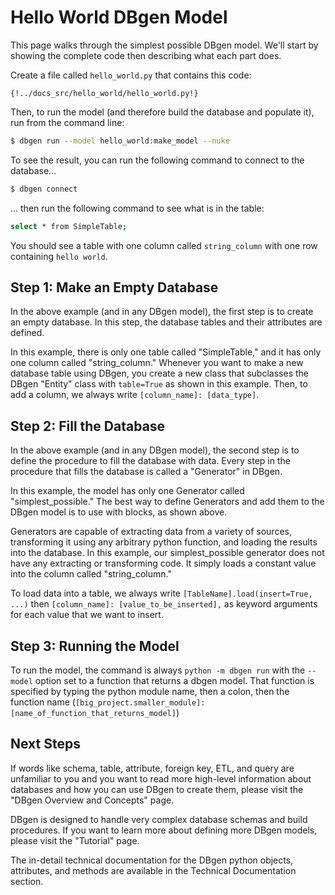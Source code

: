 <!--
   Copyright 2021 Modelyst LLC

   Licensed under the Apache License, Version 2.0 (the "License");
   you may not use this file except in compliance with the License.
   You may obtain a copy of the License at

       http://www.apache.org/licenses/LICENSE-2.0

   Unless required by applicable law or agreed to in writing, software
   distributed under the License is distributed on an "AS IS" BASIS,
   WITHOUT WARRANTIES OR CONDITIONS OF ANY KIND, either express or implied.
   See the License for the specific language governing permissions and
   limitations under the License.
 -->

# Hello World DBgen Model

This page walks through the simplest possible DBgen model. We'll start by showing the complete code then describing what each part does.

Create a file called `hello_world.py` that contains this code:

```python3
{!../docs_src/hello_world/hello_world.py!}
```

Then, to run the model (and therefore build the database and populate it), run from the command line:

```bash
$ dbgen run --model hello_world:make_model --nuke
```

To see the result, you can run the following command to connect to the database...

```bash
$ dbgen connect
```
... then run the following command to see what is in the table:

```bash
select * from SimpleTable;
```

You should see a table with one column called `string_column` with one row containing `hello world`.


## Step 1: Make an Empty Database

In the above example (and in any DBgen model), the first step is to create an empty database. In this step, the database tables and their attributes are defined.

In this example, there is only one table called "SimpleTable," and it has only one column called "string_column." Whenever you want to make a new database table using DBgen, you create a new class that subclasses the DBgen "Entity" class with `table=True` as shown in this example. Then, to add a column, we always write `[column_name]: [data_type]`.


## Step 2: Fill the Database

In the above example (and in any DBgen model), the second step is to define the procedure to fill the database with data. Every step in the procedure that fills the database is called a "Generator" in DBgen.

In this example, the model has only one Generator called "simplest_possible." The best way to define Generators and add them to the DBgen model is to use with blocks, as shown above.

Generators are capable of extracting data from a variety of sources, transforming it using any arbitrary python function, and loading the results into the database. In this example, our simplest_possible generator does not have any extracting or transforming code. It simply loads a constant value into the column called "string_column."

To load data into a table, we always write `[TableName].load(insert=True, ...)` then `[column_name]: [value_to_be_inserted],` as keyword arguments for each value that we want to insert.

## Step 3: Running the Model

To run the model, the command is always `python -m dbgen run` with the `-- model` option set to a function that returns a dbgen model. That function is specified by typing the python module name, then a colon, then the function name (`[big_project.smaller_module]:[name_of_function_that_returns_model]`)

## Next Steps

If words like schema, table, attribute, foreign key, ETL, and query are unfamiliar to you and you want to read more high-level information about databases and how you can use DBgen to create them, please visit the "DBgen Overview and Concepts" page.

DBgen is designed to handle very complex database schemas and build procedures. If you want to learn more about defining more DBgen models, please visit the "Tutorial" page.

The in-detail technical documentation for the DBgen python objects, attributes, and methods are available in the Technical Documentation section.
